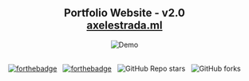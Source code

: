 <h2 align="center">
  Portfolio Website - v2.0<br/>
  <a href="https://axelestrada.ml/" target="_blank">axelestrada.ml</a>
</h2>
<div align="center">
  <img alt="Demo" src="./Images/readme-img1.png" />
</div>

<br/>

<center>


[![forthebadge](https://forthebadge.com/images/badges/made-with-javascript.svg)](https://forthebadge.com) &nbsp;
[![forthebadge](https://forthebadge.com/images/badges/open-source.svg)](https://forthebadge.com) &nbsp;
![GitHub Repo stars](https://img.shields.io/github/stars/axelestrada/portfolio?color=blue&logo=github&style=for-the-badge) &nbsp;
![GitHub forks](https://img.shields.io/github/forks/axelestrada/portfolio?color=blue&logo=github&style=for-the-badge)

</center>
